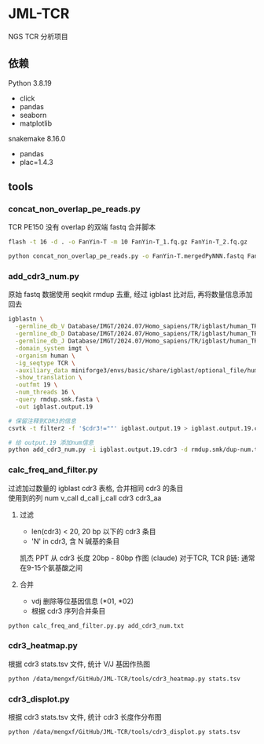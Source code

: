 # JML-TCR

NGS TCR 分析项目

## 依赖

Python 3.8.19

- click
- pandas
- seaborn
- matplotlib

snakemake 8.16.0
- pandas
- plac=1.4.3 

## tools

### concat_non_overlap_pe_reads.py

TCR PE150 没有 overlap 的双端 fastq 合并脚本

  ```bash
  flash -t 16 -d . -o FanYin-T -m 10 FanYin-T_1.fq.gz FanYin-T_2.fq.gz
  
  python concat_non_overlap_pe_reads.py -o FanYin-T.mergedPyNNN.fastq FanYin-T.notCombined_1.fastq FanYin-T.notCombined_2.fastq
  ```

### add_cdr3_num.py

原始 fastq 数据使用 seqkit rmdup 去重, 经过 igblast 比对后, 再将数量信息添加回去

  ```bash
  igblastn \
    -germline_db_V Database/IMGT/2024.07/Homo_sapiens/TR/igblast/human_TRBV.fa \
    -germline_db_D Database/IMGT/2024.07/Homo_sapiens/TR/igblast/human_TRBD.fa \
    -germline_db_J Database/IMGT/2024.07/Homo_sapiens/TR/igblast/human_TRBJ.fa \
    -domain_system imgt \
    -organism human \
    -ig_seqtype TCR \
    -auxiliary_data miniforge3/envs/basic/share/igblast/optional_file/human_gl.aux \
    -show_translation \
    -outfmt 19 \
    -num_threads 16 \
    -query rmdup.smk.fasta \
    -out igblast.output.19

  # 保留注释到CDR3的信息
  csvtk -t filter2 -f '$cdr3!=""' igblast.output.19 > igblast.output.19.cdr3
  
  # 给 output.19 添加num信息
  python add_cdr3_num.py -i igblast.output.19.cdr3 -d rmdup.smk/dup-num.txt
  ```

### calc_freq_and_filter.py

过滤加过数量的 igblast cdr3 表格, 合并相同 cdr3 的条目  
使用到的列 num v_call d_call j_call cdr3 cdr3_aa

1. 过滤
    - len(cdr3) < 20, 20 bp 以下的 cdr3 条目
    - 'N' in cdr3, 含 N 碱基的条目

   凯杰 PPT 从 cdr3 长度 20bp - 80bp 作图
   (claude) 对于TCR, TCR β链: 通常在9-15个氨基酸之间
2. 合并
    - vdj 删除等位基因信息 (\*01, \*02)
    - 根据 cdr3 序列合并条目

```bash
python calc_freq_and_filter.py.py add_cdr3_num.txt
```

### cdr3_heatmap.py

根据 cdr3 stats.tsv 文件, 统计 V/J 基因作热图

```bash
python /data/mengxf/GitHub/JML-TCR/tools/cdr3_heatmap.py stats.tsv
```

### cdr3_displot.py

根据 cdr3 stats.tsv 文件, 统计 cdr3 长度作分布图

```bash
python /data/mengxf/GitHub/JML-TCR/tools/cdr3_displot.py stats.tsv
```
